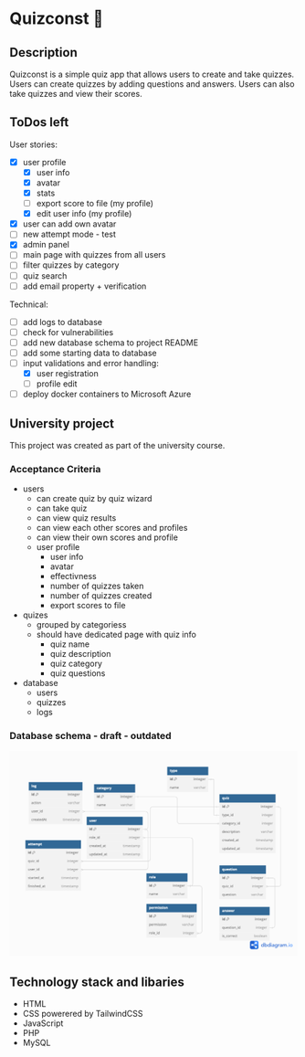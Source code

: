 # Quizconst 🔷

## Description

Quizconst is a simple quiz app that allows users to create and take quizzes. Users can create quizzes by adding questions and answers. Users can also take quizzes and view their scores.

## ToDos left

User stories:

- [x] user profile
  - [x] user info
  - [x] avatar
  - [x] stats
  - [ ] export score to file (my profile)
  - [x] edit user info (my profile)
- [x] user can add own avatar
- [ ] new attempt mode - test
- [x] admin panel
- [ ] main page with quizzes from all users
- [ ] filter quizzes by category
- [ ] quiz search
- [ ] add email property + verification

Technical:

- [ ] add logs to database
- [ ] check for vulnerabilities
- [ ] add new database schema to project README
- [ ] add some starting data to database
- [ ] input validations and error handling:
  - [x] user registration
  - [ ] profile edit
- [ ] deploy docker containers to Microsoft Azure

## University project

This project was created as part of the university course.

### Acceptance Criteria

- users
  - can create quiz by quiz wizard
  - can take quiz
  - can view quiz results
  - can view each other scores and profiles
  - can view their own scores and profile
  - user profile
    - user info
    - avatar
    - effectivness
    - number of quizzes taken
    - number of quizzes created
    - export scores to file
- quizes
  - grouped by categoriess
  - should have dedicated page with quiz info
    - quiz name
    - quiz description
    - quiz category
    - quiz questions
- database
  - users
  - quizzes
  - logs

### Database schema - draft - outdated

![schema img](dbschema.png)

## Technology stack and libaries

- HTML
- CSS powerered by TailwindCSS
- JavaScript
- PHP
- MySQL
